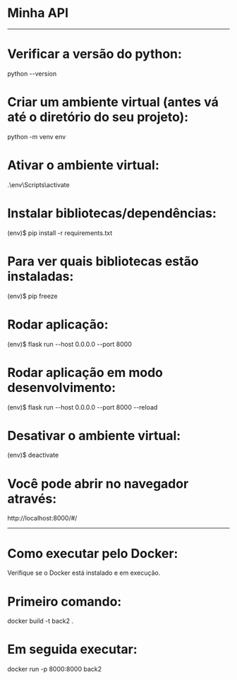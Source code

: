 # Minha API

-------------------------

# Verificar a versão do python:
python --version

# Criar um ambiente virtual (antes vá até o diretório do seu projeto):
python -m venv env

# Ativar o ambiente virtual:
.\env\Scripts\activate

# Instalar bibliotecas/dependências:
(env)$ pip install -r requirements.txt

# Para ver quais bibliotecas estão instaladas:
(env)$ pip freeze

# Rodar aplicação:
(env)$ flask run --host 0.0.0.0 --port 8000

# Rodar aplicação em modo desenvolvimento:
(env)$ flask run --host 0.0.0.0 --port 8000 --reload

# Desativar o ambiente virtual:
(env)$ deactivate

# Você pode abrir no navegador através:
http://localhost:8000/#/

-------------------------

# Como executar pelo Docker:
Verifique se o Docker está instalado e em execução.

# Primeiro comando:
docker build -t back2 .

# Em seguida executar:
docker run -p 8000:8000 back2